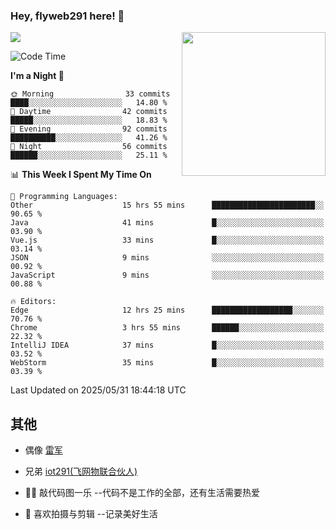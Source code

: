 ### Hey, flyweb291 here! 👋

![](https://metrics.lecoq.io/cherry291?template=classic&config.timezone=Asia%2FShanghai)
<img align='right' src="https://media.giphy.com/media/M9gbBd9nbDrOTu1Mqx/giphy.gif" width="230">
<!-- ![](https://github-readme-stats-ouuan.vercel.app/api?username=flyweb291&theme=dark&show_icons=true) -->

<!--START_SECTION:waka-->
![Code Time](http://img.shields.io/badge/Code%20Time-1%2C225%20hrs%2042%20mins-blue)

**I'm a Night 🦉** 

```text
🌞 Morning                33 commits          ████░░░░░░░░░░░░░░░░░░░░░   14.80 % 
🌆 Daytime                42 commits          █████░░░░░░░░░░░░░░░░░░░░   18.83 % 
🌃 Evening                92 commits          ██████████░░░░░░░░░░░░░░░   41.26 % 
🌙 Night                  56 commits          ██████░░░░░░░░░░░░░░░░░░░   25.11 % 
```


📊 **This Week I Spent My Time On** 

```text
💬 Programming Languages: 
Other                    15 hrs 55 mins      ███████████████████████░░   90.65 % 
Java                     41 mins             █░░░░░░░░░░░░░░░░░░░░░░░░   03.90 % 
Vue.js                   33 mins             █░░░░░░░░░░░░░░░░░░░░░░░░   03.14 % 
JSON                     9 mins              ░░░░░░░░░░░░░░░░░░░░░░░░░   00.92 % 
JavaScript               9 mins              ░░░░░░░░░░░░░░░░░░░░░░░░░   00.88 % 

🔥 Editors: 
Edge                     12 hrs 25 mins      ██████████████████░░░░░░░   70.76 % 
Chrome                   3 hrs 55 mins       ██████░░░░░░░░░░░░░░░░░░░   22.32 % 
IntelliJ IDEA            37 mins             █░░░░░░░░░░░░░░░░░░░░░░░░   03.52 % 
WebStorm                 35 mins             █░░░░░░░░░░░░░░░░░░░░░░░░   03.39 % 
```


 Last Updated on 2025/05/31 18:44:18 UTC
<!--END_SECTION:waka-->

<!--
**flyweb291/数字游牧人** is a ✨ _special_ ✨ repository because its `README.md` (this file) appears on your GitHub profile.

Here are some ideas to get you started:

- 🔭 I’m currently working on ...
- 🌱 I’m currently learning ...
- 👯 I’m looking to collaborate on ...
- 🤔 I’m looking for help with ...
- 💬 Ask me about ...
- 📫 How to reach me: ...
- 😄 Pronouns: ...
- ⚡ Fun fact: ...
-->

 ## 其他
 
- 偶像 [雷军](https://weibo.com/u/1749127163)
- 兄弟 [iot291(飞网物联合伙人)](https://github.com/iot291)

- 👨‍💻 敲代码图一乐    --代码不是工作的全部，还有生活需要热爱
- 🎥 喜欢拍摄与剪辑  --记录美好生活

